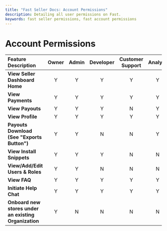 ```yaml
---
title: "Fast Seller Docs: Account Permissions"
description: Detailing all user permissions on Fast.
keywords: fast seller permissions, fast account permissions
---
```


# Account Permissions

| Feature Description                                   | Owner | Admin | Developer | Customer Support | Analyst | View Only |
| :---------------------------------------------------- | :---: | :---: | :-------: | :--------------: | :-----: | :-------: |
| **View Seller Dashboard Home**                        |   Y   |   Y   |     Y     |        Y         |    Y    |     Y     |
| **View Payments**                                     |   Y   |   Y   |     Y     |        Y         |    Y    |     Y     |
| **View Payouts**                                      |   Y   |   Y   |     Y     |        N         |    Y    |     N     |
| **View Profile**                                      |   Y   |   Y   |     Y     |        Y         |    Y    |     Y     |
| **Payouts Download (See "Exports Button")**           |   Y   |   Y   |     N     |        N         |    Y    |     N     |
| **View Install Snippets**                             |   Y   |   Y   |     Y     |        N         |    N    |     N     |
| **View/Add/Edit Users & Roles**                       |   Y   |   Y   |     N     |        N         |    N    |     N     |
| **View FAQ**                                          |   Y   |   Y   |     Y     |        Y         |    Y    |     Y     |
| **Initiate Help Chat**                                |   Y   |   Y   |     Y     |        Y         |    Y    |     Y     |
| **Onboard new stores under an existing Organization** |   Y   |   N   |     N     |        N         |    N    |     N     |
